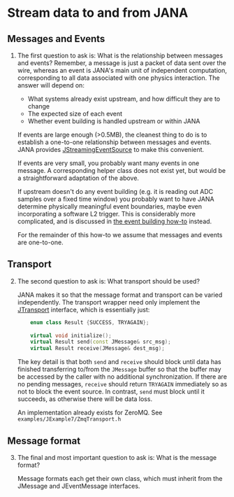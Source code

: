 # Stream data to and from JANA <!-- {docsify-ignore-all} -->


## Messages and Events

1. The first question to ask is: What is the relationship between messages and events? Remember, a message is just 
   a packet of data sent over the wire, whereas an event is JANA's main unit of independent computation, corresponding
   to all data associated with one physics interaction. The answer will depend on:
   
   - What systems already exist upstream, and how difficult they are to change
   - The expected size of each event
   - Whether event building is handled upstream or within JANA
   
   If events are large enough (>0.5MB), the cleanest thing to do is to 
   establish a one-to-one relationship between messages and events. JANA provides 
   [JStreamingEventSource](refcpp/class_j_streaming_event_source.html)
   to make this convenient.
     
   If events are very small, you probably want many events in one message. A corresponding helper class does not 
   exist yet, but would be a straightforward adaptation of the above.
   
   If upstream doesn't do any event building (e.g. it is reading out ADC samples over a fixed time window) you 
   probably want to have JANA determine physically meaningful event boundaries, maybe even incorporating a software 
   L2 trigger. This is considerably more complicated, and is discussed in [the event building how-to](./other-howtos.md) 
   instead.
      
   For the remainder of this how-to we assume that messages and events are one-to-one.


## Transport

2. The second question to ask is: What transport should be used? 

    JANA makes it so that the message format and transport can be varied independently. The transport wrapper need only
    implement the [JTransport](refcpp/struct_j_transport.html) interface, which is essentially just:

    ```cpp
        enum class Result {SUCCESS, TRYAGAIN};
        
        virtual void initialize();
        virtual Result send(const JMessage& src_msg);
        virtual Result receive(JMessage& dest_msg);
    ```

    The key detail is that both `send` and `receive` should block until data has finished transferring to/from the `JMessage`
    buffer so that the buffer may be accessed by the caller with no additional synchronization. If there are no pending 
     messages, `receive` should return `TRYAGAIN` immediately so as not to block the event source. In contrast, 
     `send` must block until it succeeds, as otherwise there will be data loss.

    An implementation already exists for ZeroMQ. See `examples/JExample7/ZmqTransport.h` 

## Message format

3. The final and most important question to ask is: What is the message format?

    Message formats each get their own class, which must inherit from the JMessage and JEventMessage interfaces.




